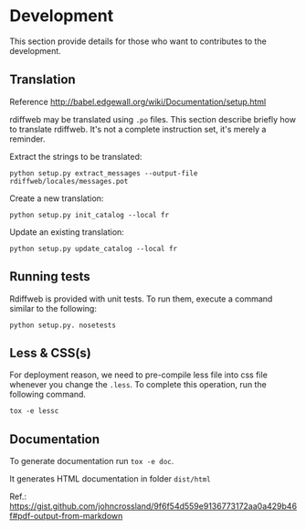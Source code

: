 # Development

This section provide details for those who want to contributes to the development.

## Translation
Reference http://babel.edgewall.org/wiki/Documentation/setup.html

rdiffweb may be translated using `.po` files. This section describe briefly
how to translate rdiffweb. It's not a complete instruction set, it's merely a reminder.

Extract the strings to be translated:

    python setup.py extract_messages --output-file rdiffweb/locales/messages.pot

Create a new translation:

    python setup.py init_catalog --local fr
    
Update an existing translation:

    python setup.py update_catalog --local fr

## Running tests

Rdiffweb is provided with unit tests. To run them, execute a command similar to the following:

    python setup.py. nosetests

## Less & CSS(s)

For deployment reason, we need to pre-compile less file into css file
whenever you change the `.less`. To complete this operation, run the following command.

    tox -e lessc

## Documentation

To generate documentation run `tox -e doc`.

It generates HTML documentation in folder `dist/html`

Ref.: https://gist.github.com/johncrossland/9f6f54d559e9136773172aa0a429b46f#pdf-output-from-markdown
